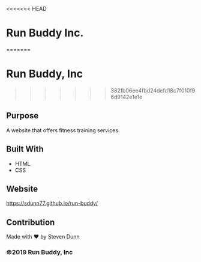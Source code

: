 <<<<<<< HEAD
# Run Buddy Inc.
=======
# Run Buddy, Inc
>>>>>>> 382fb06ee4fbd24defd18c7f010f96d9142e1e1e

## Purpose
A website that offers fitness training services. 

## Built With
* HTML
* CSS

## Website
https://sdunn77.github.io/run-buddy/

## Contribution
Made with ❤️ by Steven Dunn

### ©️2019 Run Buddy, Inc 
